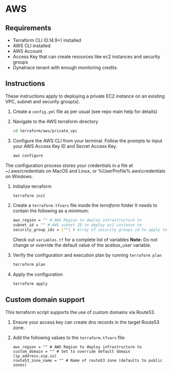 # AWS

## Requirements

- Terraform CLI (0.14.9+) installed
- AWS CLI installed
- AWS Account
- Access Key that can create resources like ec2 instances and security groups
- Dynatrace tenant with enough monitoring credits.

## Instructions

These instructions apply to deploying a private EC2 instance on an existing VPC, subnet and security group(s). 

1. Create a `config.yml` file as per usual (see repo main help for details)
1. Navigate to the AWS terraform directory

    ```bash
    cd terraform/aws/private_vpc
    ```

1. Configure the AWS CLI from your terminal. Follow the prompts to input your AWS Access Key ID and Secret Access Key.

    ```bash
    aws configure
    ```

The configuration process stores your credentials in a file at ~/.aws/credentials on MacOS and Linux, or %UserProfile%\.aws\credentials on Windows.

1. Initialize terraform

    ```bash
    terraform init
    ```

1. Create a `terraform.tfvars` file inside the *terraform* folder
   It needs to contain the following as a minimum:

    ```bash
    aws_region = "" # AWS Region to deploy infrastructure to
    subnet_id = "" # AWS subnet ID to deploy ec2 instance to
    security_group_ids = [""] # Array of security groups id to apply to ec2 instance
    ```

    Check out `variables.tf` for a complete list of variables
    **Note:** Do not change or override the default value of the acebox_user variable.

1. Verify the configuration and execution plan by running `terraform plan`

    ```bash
    terraform plan
    ```

1. Apply the configuration

    ```bash
    terraform apply
    ```

## Custom domain support

This terraform script supports the use of custom domains via Route53.

1. Ensure your access key can create dns records in the target Route53 zone.

1. Add the following values to the `terraform.tfvars` file:

    ```hcl
    aws_region = "" # AWS Region to deploy infrastructure to
    custom_domain = "" # Set to override default domain (ip_address.xip.io)
    route53_zone_name = "" # Name of route53 zone (defaults to public zones)
    ```
